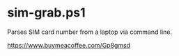 # sim-grab.ps1
Parses SIM card number from a laptop via command line.

https://www.buymeacoffee.com/Gp8gmsd
